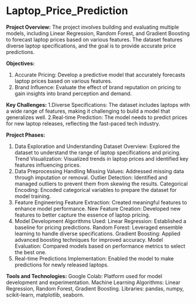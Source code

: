 # Laptop_Price_Prediction

**Project Overview:**
The project involves building and evaluating multiple models, including Linear Regression, Random Forest, and Gradient Boosting to forecast laptop prices based on various features. The dataset features diverse laptop specifications, and the goal is to provide accurate price predictions.

**Objectives:**
1. Accurate Pricing: Develop a predictive model that accurately forecasts laptop prices based on various features.
2. Brand Influence: Evaluate the effect of brand reputation on pricing to gain insights into brand perception and demand.

**Key Challenges:**
1.Diverse Specifications: The dataset includes laptops with a wide range of features, making it challenging to build a model that generalizes well.
2.Real-time Prediction: The model needs to predict prices for new laptop releases, reflecting the fast-paced tech industry.

**Project Phases:**
1. Data Exploration and Understanding
  Dataset Overview: Explored the dataset to understand the range of laptop specifications and pricing.
  Trend Visualization: Visualized trends in laptop prices and identified key features influencing prices.
2. Data Preprocessing
  Handling Missing Values: Addressed missing data through imputation or removal.
  Outlier Detection: Identified and managed outliers to prevent them from skewing the results.
  Categorical Encoding: Encoded categorical variables to prepare the dataset for model training.
3. Feature Engineering
  Feature Extraction: Created meaningful features to enhance model performance.
  New Feature Creation: Developed new features to better capture the essence of laptop pricing.
4. Model Development
  Algorithms Used:
  Linear Regression: Established a baseline for pricing predictions.
  Random Forest: Leveraged ensemble learning to handle diverse specifications.
  Gradient Boosting: Applied advanced boosting techniques for improved accuracy.
  Model Evaluation: Compared models based on performance metrics to select the best one.
6. Real-time Predictions
  Implementation: Enabled the model to make predictions for newly released laptops.

**Tools and Technologies:**
Google Colab: Platform used for model development and experimentation.
Machine Learning Algorithms: Linear Regression, Random Forest, Gradient Boosting.
Libraries: pandas, numpy, scikit-learn, matplotlib, seaborn.

